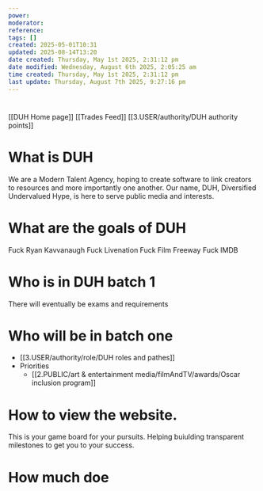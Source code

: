 ```yaml
---
power: 
moderator: 
reference: 
tags: []
created: 2025-05-01T10:31
updated: 2025-08-14T13:20
date created: Thursday, May 1st 2025, 2:31:12 pm
date modified: Wednesday, August 6th 2025, 2:05:25 am
time created: Thursday, May 1st 2025, 2:31:12 pm
last update: Thursday, August 7th 2025, 9:27:16 pm
---
```


# 
[[DUH Home page]]
[[Trades Feed]]
[[3.USER/authority/DUH authority points]]
# What is DUH
We are a Modern Talent Agency, hoping to create software to link creators to resources and more importantly one another.  Our name, DUH, Diversified Undervalued Hype, is here to serve public media and interests.

# What are the goals of DUH
Fuck Ryan Kavvanaugh
Fuck Livenation
Fuck Film Freeway
Fuck IMDB


#
# Who is in DUH batch 1
There will eventually be exams and requirements

# Who will be in batch one
- [[3.USER/authority/role/DUH roles and pathes]]
- Priorities
	- [[2.PUBLIC/art & entertainment media/filmAndTV/awards/Oscar inclusion program]]

# How to view the website.
This is your game board for your pursuits.  Helping buiulding transparent milestones to get you to your success.

# How much doe

